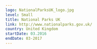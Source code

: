 ```yaml
---
logo: NationalParksUK_logo.jpg
level: Small
title: National Parks UK
link: http://www.nationalparks.gov.uk/
country: United Kingdom
startDate: 03.2016
endDate: 03-2017
---
```

